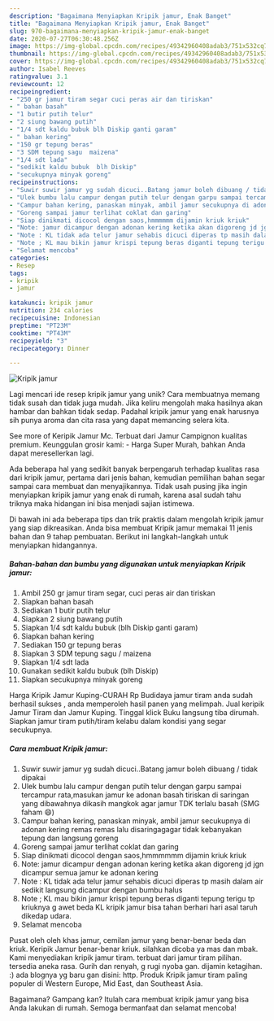 ```yaml
---
description: "Bagaimana Menyiapkan Kripik jamur, Enak Banget"
title: "Bagaimana Menyiapkan Kripik jamur, Enak Banget"
slug: 970-bagaimana-menyiapkan-kripik-jamur-enak-banget
date: 2020-07-27T06:30:48.256Z
image: https://img-global.cpcdn.com/recipes/49342960408adab3/751x532cq70/kripik-jamur-foto-resep-utama.jpg
thumbnail: https://img-global.cpcdn.com/recipes/49342960408adab3/751x532cq70/kripik-jamur-foto-resep-utama.jpg
cover: https://img-global.cpcdn.com/recipes/49342960408adab3/751x532cq70/kripik-jamur-foto-resep-utama.jpg
author: Isabel Reeves
ratingvalue: 3.1
reviewcount: 12
recipeingredient:
- "250 gr jamur tiram segar cuci peras air dan tiriskan"
- " bahan basah"
- "1 butir putih telur"
- "2 siung bawang putih"
- "1/4 sdt kaldu bubuk blh Diskip ganti garam"
- " bahan kering"
- "150 gr tepung beras"
- "3 SDM tepung sagu  maizena"
- "1/4 sdt lada"
- "sedikit kaldu bubuk  blh Diskip"
- "secukupnya minyak goreng"
recipeinstructions:
- "Suwir suwir jamur yg sudah dicuci..Batang jamur boleh dibuang / tidak dipakai"
- "Ulek bumbu lalu campur dengan putih telur dengan garpu sampai tercampur rata,masukan jamur ke adonan basah tiriskan di saringan yang dibawahnya dikasih mangkok agar jamur TDK terlalu basah (SMG faham 😄)"
- "Campur bahan kering, panaskan minyak, ambil jamur secukupnya di adonan kering remas remas lalu disaringagagar tidak kebanyakan tepung dan langsung goreng"
- "Goreng sampai jamur terlihat coklat dan garing"
- "Siap dinikmati dicocol dengan saos,hmmmmmm dijamin kriuk kriuk"
- "Note: jamur dicampur dengan adonan kering ketika akan digoreng jd jgn dicampur semua jamur ke adonan kering"
- "Note : KL tidak ada telur jamur sehabis dicuci diperas tp masih dalam air sedikit langsung dicampur dengan bumbu halus"
- "Note ; KL mau bikin jamur krispi tepung beras diganti tepung terigu tp kriuknya g awet beda KL kripik jamur bisa tahan berhari hari asal taruh dikedap udara."
- "Selamat mencoba"
categories:
- Resep
tags:
- kripik
- jamur

katakunci: kripik jamur 
nutrition: 234 calories
recipecuisine: Indonesian
preptime: "PT23M"
cooktime: "PT43M"
recipeyield: "3"
recipecategory: Dinner

---
```



![Kripik jamur](https://img-global.cpcdn.com/recipes/49342960408adab3/751x532cq70/kripik-jamur-foto-resep-utama.jpg)

Lagi mencari ide resep kripik jamur yang unik? Cara membuatnya memang tidak susah dan tidak juga mudah. Jika keliru mengolah maka hasilnya akan hambar dan bahkan tidak sedap. Padahal kripik jamur yang enak harusnya sih punya aroma dan cita rasa yang dapat memancing selera kita.

See more of Keripik Jamur Mc. Terbuat dari Jamur Campignon kualitas premium. Keunggulan grosir kami: - Harga Super Murah, bahkan Anda dapat meresellerkan lagi.

Ada beberapa hal yang sedikit banyak berpengaruh terhadap kualitas rasa dari kripik jamur, pertama dari jenis bahan, kemudian pemilihan bahan segar sampai cara membuat dan menyajikannya. Tidak usah pusing jika ingin menyiapkan kripik jamur yang enak di rumah, karena asal sudah tahu triknya maka hidangan ini bisa menjadi sajian istimewa.


Di bawah ini ada beberapa tips dan trik praktis dalam mengolah kripik jamur yang siap dikreasikan. Anda bisa membuat Kripik jamur memakai 11 jenis bahan dan 9 tahap pembuatan. Berikut ini langkah-langkah untuk menyiapkan hidangannya.

<!--inarticleads1-->

##### Bahan-bahan dan bumbu yang digunakan untuk menyiapkan Kripik jamur:

1. Ambil 250 gr jamur tiram segar, cuci peras air dan tiriskan
1. Siapkan  bahan basah
1. Sediakan 1 butir putih telur
1. Siapkan 2 siung bawang putih
1. Siapkan 1/4 sdt kaldu bubuk (blh Diskip ganti garam)
1. Siapkan  bahan kering
1. Sediakan 150 gr tepung beras
1. Siapkan 3 SDM tepung sagu / maizena
1. Siapkan 1/4 sdt lada
1. Gunakan sedikit kaldu bubuk  (blh Diskip)
1. Siapkan secukupnya minyak goreng


Harga Kripik Jamur Kuping-CURAH Rp Budidaya jamur tiram anda sudah berhasil sukses , anda memperoleh hasil panen yang melimpah. Jual keripik Jamur Tiram dan Jamur Kuping. Tinggal klick Buku langsung tiba dirumah. Siapkan jamur tiram putih/tiram kelabu dalam kondisi yang segar secukupnya. 

<!--inarticleads2-->

##### Cara membuat Kripik jamur:

1. Suwir suwir jamur yg sudah dicuci..Batang jamur boleh dibuang / tidak dipakai
1. Ulek bumbu lalu campur dengan putih telur dengan garpu sampai tercampur rata,masukan jamur ke adonan basah tiriskan di saringan yang dibawahnya dikasih mangkok agar jamur TDK terlalu basah (SMG faham 😄)
1. Campur bahan kering, panaskan minyak, ambil jamur secukupnya di adonan kering remas remas lalu disaringagagar tidak kebanyakan tepung dan langsung goreng
1. Goreng sampai jamur terlihat coklat dan garing
1. Siap dinikmati dicocol dengan saos,hmmmmmm dijamin kriuk kriuk
1. Note: jamur dicampur dengan adonan kering ketika akan digoreng jd jgn dicampur semua jamur ke adonan kering
1. Note : KL tidak ada telur jamur sehabis dicuci diperas tp masih dalam air sedikit langsung dicampur dengan bumbu halus
1. Note ; KL mau bikin jamur krispi tepung beras diganti tepung terigu tp kriuknya g awet beda KL kripik jamur bisa tahan berhari hari asal taruh dikedap udara.
1. Selamat mencoba


Pusat oleh oleh khas jamur, cemilan jamur yang benar-benar beda dan kriuk. Keripik Jamur benar-benar kriuk. silahkan dicoba ya mas dan mbak. Kami menyediakan kripik jamur tiram. terbuat dari jamur tiram pilihan. tersedia aneka rasa. Gurih dan renyah, g rugi nyoba gan. dijamin ketagihan. :) ada blognya yg baru gan disini: http. Produk Kripik jamur tiram paling populer di Western Europe, Mid East, dan Southeast Asia. 

Bagaimana? Gampang kan? Itulah cara membuat kripik jamur yang bisa Anda lakukan di rumah. Semoga bermanfaat dan selamat mencoba!
